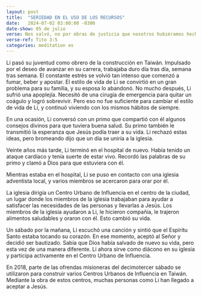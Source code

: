 ```yaml
---
layout: post
title:  "SERIEDAD EN EL USO DE LOS RECURSOS"
date:   2024-07-02 03:00:00 -0300
date-show: 05 de julio
verse: Nos salvó, no por obras de justicia que nosotros hubiéramos hecho, sino por su misericordia, por el lavamiento regenerador y renovador del Espíritu Santo.
verse-ref: Tito 3:5
categories: meditation es
---
```


Li pasó su juventud como obrero de la construcción en Taiwán. Impulsado por el deseo de avanzar en su carrera, trabajaba duro día tras día, semana tras semana. El constante estrés se volvió tan intenso que comenzó a fumar, beber y apostar. El estilo de vida de Li se convirtió en un gran problema para su familia, y su esposa lo abandonó. No mucho después, Li sufrió una apoplejía. Necesitó de una cirugía de emergencia para quitar un coágulo y logró sobrevivir. Pero eso no fue suficiente para cambiar el estilo de vida de Li, y continuó viviendo con los mismos hábitos de siempre.

En una ocasión, Li conversó con un primo que compartió con él algunos consejos divinos para que tuviera buena salud. Su primo también le transmitió la esperanza que Jesús podía traer a su vida. Li rechazó estas ideas, pero bromeando dijo que un día se uniría a la iglesia.

Veinte años más tarde, Li terminó en el hospital de nuevo. Había tenido un ataque cardíaco y tenía suerte de estar vivo. Recordó las palabras de su primo y clamó a Dios para que estuviera con él.

Mientras estaba en el hospital, Li se puso en contacto con una iglesia adventista local, y varios miembros se acercaron para orar por él.

La iglesia dirigía un Centro Urbano de Influencia en el centro de la ciudad, un lugar donde los miembros de la iglesia trabajaban para ayudar a satisfacer las necesidades de las personas y llevarlas a Jesús. Los miembros de la iglesia ayudaron a Li, le hicieron compañía, le trajeron alimentos saludables y oraron con él. Esto cambió su vida.

Un sábado por la mañana, Li escuchó una canción y sintió que el Espíritu Santo estaba tocando su corazón. En ese momento, aceptó al Señor y decidió ser bautizado. Sabía que Dios había salvado de nuevo su vida, pero esta vez de una manera diferente. Li ahora sirve como diácono en su iglesia y participa activamente en el Centro Urbano de Influencia.

En 2018, parte de las ofrendas misioneras del decimotercer sábado se utilizaron para construir varios Centros Urbanos de Influencia en Taiwán. Mediante la obra de estos centros, muchas personas como Li han llegado a aceptar a Jesús.
